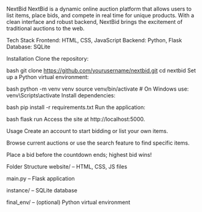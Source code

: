 NextBid
NextBid is a dynamic online auction platform that allows users to list items, place bids, and compete in real time for unique products. With a clean interface and robust backend, NextBid brings the excitement of traditional auctions to the web.

Tech Stack
Frontend: HTML, CSS, JavaScript
Backend: Python, Flask
Database: SQLite

Installation
Clone the repository:

bash
git clone https://github.com/yourusername/nextbid.git
cd nextbid
Set up a Python virtual environment:

bash
python -m venv venv
source venv/bin/activate   # On Windows use: venv\Scripts\activate
Install dependencies:

bash
pip install -r requirements.txt
Run the application:

bash
flask run
Access the site at http://localhost:5000.

Usage
Create an account to start bidding or list your own items.

Browse current auctions or use the search feature to find specific items.

Place a bid before the countdown ends; highest bid wins!

Folder Structure
website/ – HTML, CSS, JS files

main.py – Flask application

instance/ – SQLite database

final_env/ – (optional) Python virtual environment
